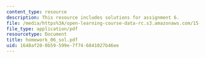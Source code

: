 ```yaml
---
content_type: resource
description: This resource includes solutions for assignment 6.
file: /media/https%3A/open-learning-course-data-rc.s3.amazonaws.com/15-010-economic-analysis-for-business-decisions-fall-2004/1648af200b59599e7f746841027b46ee_homework_06_sol.pdf
file_type: application/pdf
resourcetype: Document
title: homework_06_sol.pdf
uid: 1648af20-0b59-599e-7f74-6841027b46ee
---
```

